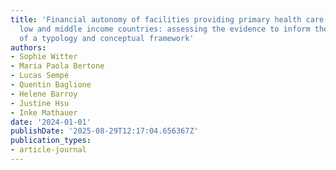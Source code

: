 ```yaml
---
title: 'Financial autonomy of facilities providing primary health care services in
  low and middle income countries: assessing the evidence to inform the development
  of a typology and conceptual framework'
authors:
- Sophie Witter
- Maria Paola Bertone
- Lucas Sempé
- Quentin Baglione
- Helene Barroy
- Justine Hsu
- Inke Mathauer
date: '2024-01-01'
publishDate: '2025-08-29T12:17:04.656367Z'
publication_types:
- article-journal
---
```

